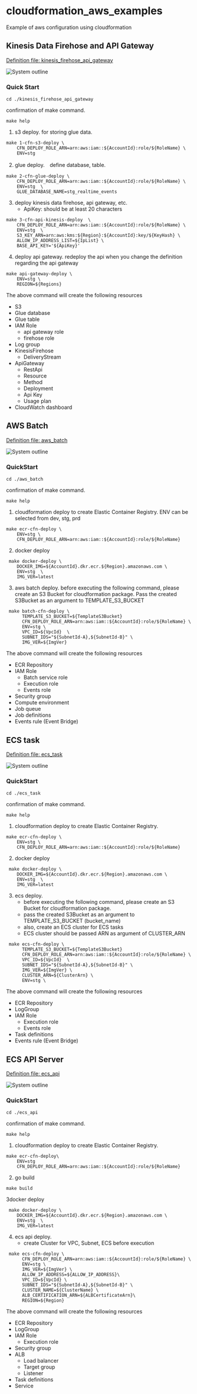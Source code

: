 # cloudformation_aws_examples

Example of aws configuration using cloudformation

## Kinesis Data Firehose and API Gateway

[Definition file: kinesis_firehose_api_gateway](./kinesis_firehose_api_gateway)

![System outline](kinesis_firehose_api_gateway/img/apigateway-to-firehose.drawio.svg)


### Quick Start

`cd ./kinesis_firehose_api_gateway`

confirmation of make command.

`make help`

1. s3 deploy. for storing glue data.

```
make 1-cfn-s3-deploy \ 
    CFN_DEPLOY_ROLE_ARN=arn:aws:iam::${AccountId}:role/${RoleName} \ 
    ENV=stg

```

2. glue deploy.　define database, table.

```
make 2-cfn-glue-deploy \ 
    CFN_DEPLOY_ROLE_ARN=arn:aws:iam::${AccountId}:role/${RoleName} \ 
    ENV=stg  \
    GLUE_DATABASE_NAME=stg_realtime_events
```

3. deploy kinesis data firehose, api gateway, etc. 
   * ApiKey: should be at least 20 characters

```
make 3-cfn-api-kinesis-deploy  \
 	CFN_DEPLOY_ROLE_ARN=arn:aws:iam::${AccountId}:role/${RoleName} \ 
    ENV=stg  \
 	S3_KEY_ARN=arn:aws:kms:${Region}:${AccountId}:key/${KeyHash} \
 	ALLOW_IP_ADDRESS_LIST=${IpList} \
 	BASE_API_KEY='${ApiKey}' 
```

4. deploy api gateway. redeploy the api when you change the definition regarding the api gateway

```
make api-gateway-deploy \
 	ENV=stg \
 	REGION=${Regions}
```

The above command will create the following resources

* S3
* Glue database
* Glue table
* IAM Role
  * api gateway role
  * firehose role
* Log group
* KinesisFirehose
  * DeliveryStream
* ApiGateway
  * RestApi
  * Resource
  * Method
  * Deployment
  * Api Key
  * Usage plan
* CloudWatch dashboard

## AWS Batch

[Definition file: aws_batch](./aws_batch)

![System outline](aws_batch/img/aws-batch.drawio.svg)


### QuickStart


`cd ./aws_batch`

confirmation of make command.

`make help`

1. cloudformation deploy to create Elastic Container Registry. ENV can be selected from dev, stg, prd

```
make ecr-cfn-deploy \ 
    ENV=stg \  
    CFN_DEPLOY_ROLE_ARN=arn:aws:iam::${AccountId}:role/${RoleName}
```

2. docker deploy

```
 make docker-deploy \ 
    DOCKER_IMG=${AccountId}.dkr.ecr.${Region}.amazonaws.com \  
    ENV=stg  \
    IMG_VER=latest
```

3. aws batch deploy. before executing the following command, please create an S3 Bucket for cloudformation package.
   Pass the created S3Bucket as an argument to TEMPLATE_S3_BUCKET

```
 make batch-cfn-deploy \ 
      TEMPLATE_S3_BUCKET=${TemplateS3Bucket}
      CFN_DEPLOY_ROLE_ARN=arn:aws:iam::${AccountId}:role/${RoleName} \
      ENV=stg \ 
      VPC_ID=${VpcId}  \
      SUBNET_IDS="${SubnetId-A},${SubnetId-B}" \
      IMG_VER=${ImgVer}
```

The above command will create the following resources

* ECR Repository
* IAM Role
  * Batch service role
  * Execution role
  * Events role
* Security group
* Compute environment
* Job queue
* Job definitions
* Events rule (Event Bridge)

## ECS task

[Definition file: ecs_task](./ecs_task)

![System outline](ecs_task/img/ecs-task.drawio.svg)

### QuickStart


`cd ./ecs_task`

confirmation of make command.

`make help`

1. cloudformation deploy to create Elastic Container Registry.

```
make ecr-cfn-deploy \ 
    ENV=stg \       
    CFN_DEPLOY_ROLE_ARN=arn:aws:iam::${AccountId}:role/${RoleName}
```

2. docker deploy

```
 make docker-deploy \  
    DOCKER_IMG=${AccountId}.dkr.ecr.${Region}.amazonaws.com \
    ENV=stg  \
    IMG_VER=latest
```

3. ecs deploy. 
   * before executing the following command, please create an S3 Bucket for cloudformation package. 
   * pass the created S3Bucket as an argument to TEMPLATE_S3_BUCKET (bucket_name)
   * also, create an ECS cluster for ECS tasks
   * ECS cluster should be passed ARN as argument of CLUSTER_ARN

```
 make ecs-cfn-deploy \ 
      TEMPLATE_S3_BUCKET=${TemplateS3Bucket}
      CFN_DEPLOY_ROLE_ARN=arn:aws:iam::${AccountId}:role/${RoleName} \
      VPC_ID=${VpcId}  \
      SUBNET_IDS="${SubnetId-A},${SubnetId-B}" \
      IMG_VER=${ImgVer} \ 
      CLUSTER_ARN=${ClusterArn} \ 
      ENV=stg \

```

The above command will create the following resources

* ECR Repository
* LogGroup
* IAM Role
    * Execution role
    * Events role
* Task definitions
* Events rule (Event Bridge)

## ECS API Server

[Definition file: ecs_api](./ecs_api)

![System outline](ecs_api/img/ecs-api.drawio.svg)


### QuickStart


`cd ./ecs_api`

confirmation of make command.

`make help`

1. cloudformation deploy to create Elastic Container Registry.

```
make ecr-cfn-deploy\ 
    ENV=stg 
    CFN_DEPLOY_ROLE_ARN=arn:aws:iam::${AccountId}:role/${RoleName}
```

2. go build

```
make build
```

3docker deploy

```
 make docker-deploy \  
    DOCKER_IMG=${AccountId}.dkr.ecr.${Region}.amazonaws.com \
    ENV=stg  \
    IMG_VER=latest
```

4. ecs api deploy.
    * create Cluster for VPC, Subnet, ECS before execution

```
 make ecs-cfn-deploy \ 
      CFN_DEPLOY_ROLE_ARN=arn:aws:iam::${AccountId}:role/${RoleName} \
      ENV=stg \
      IMG_VER=${ImgVer} \
      ALLOW_IP_ADDRESS=${ALLOW_IP_ADDRESS}\
      VPC_ID=${VpcId} \
      SUBNET_IDS="${SubnetId-A},${SubnetId-B}" \
      CLUSTER_NAME=${ClusterName} \
      ALB_CERTIFICATION_ARN=${ALBCertificateArn}\ 
      REGION=${Region}
```

The above command will create the following resources

* ECR Repository
* LogGroup
* IAM Role
    * Execution role
* Security group
* ALB
  * Load balancer
  * Target group
  * Listener
* Task definitions
* Service
